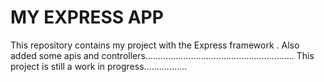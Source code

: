 MY EXPRESS APP
====
This repository contains my project with the Express framework .
Also  added some apis and controllers...........................................................
This project is still a work in progress.................

